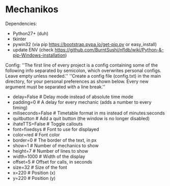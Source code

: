 # Mechanikos

Dependencies:
* Python27+ (duh)
* tkinter
* pywin32 (via pip https://bootstrap.pypa.io/get-pip.py or easy_install)
* update ENV (check https://github.com/BurntSushi/nfldb/wiki/Python-&-pip-Windows-installation)

Config:
''The first line of every project is a config containing some of the following info separated by semicolon, which overwrites personal configs. Leave empty unless needed.''
''Create a config file (config.txt) in the main directory, for your personal preferences as shown below. Every new argument must be separated with a line break.''
* delay=False         # Delay mode instead of absolute time mode
* padding=0           # A delay for every mechanic (adds a number to every timing)
* miliseconds=False   # Timetable format in ms instead of minutes:seconds
* quitbutton          # Add a quit button (the window is no longer disabled)
* ihateTTS=False      # Toggle callouts
* font=fixedsys       # Font to use for displayed
* color=red           # Font color
* border=0            # The border of the text, in px
* show=1              # Number of mechanics to show
* height=7            # Number of lines to show
* width=1000          # Width of the display
* offset=5            # Offset for calls, in seconds
* size=32             # Size of the font
* x=220               # Position (x)
* y=220               # Position (y)
